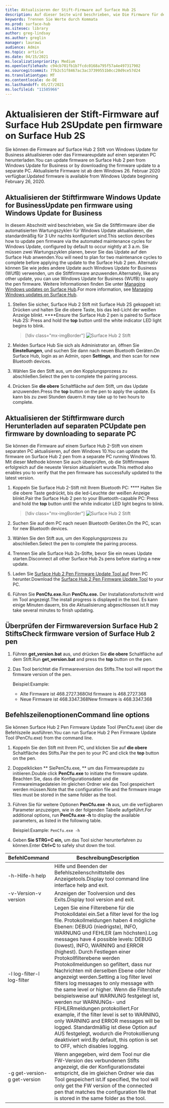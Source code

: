 ```yaml
---
title: Aktualisieren der Stift-Firmware auf Surface Hub 2S
description: Auf dieser Seite wird beschrieben, wie Die Firmware für den Surface Hub 2-Stift aktualisiert wird.
keywords: Trennen Sie Werte durch Kommata
ms.prod: surface-hub
ms.sitesec: library
author: greg-lindsay
ms.author: greglin
manager: laurawi
audience: Admin
ms.topic: article
ms.date: 04/15/2021
ms.localizationpriority: Medium
ms.openlocfilehash: c94cb701fb1b7fcdc0168a795f57a4e497317902
ms.sourcegitcommit: 77b2c51f8467ac3ac37399551b0cc20d9ce57d24
ms.translationtype: MT
ms.contentlocale: de-DE
ms.lasthandoff: 05/27/2021
ms.locfileid: "11585966"
---
```

# <a name="update-pen-firmware-on-surface-hub-2s"></a><span data-ttu-id="eeef2-104">Aktualisieren der Stift-Firmware auf Surface Hub 2S</span><span class="sxs-lookup"><span data-stu-id="eeef2-104">Update pen firmware on Surface Hub 2S</span></span>

<span data-ttu-id="eeef2-105">Sie können die Firmware auf Surface Hub 2 Stift von Windows Update for Business aktualisieren oder das Firmwareupdate auf einen separaten PC herunterladen.</span><span class="sxs-lookup"><span data-stu-id="eeef2-105">You can update firmware on Surface Hub 2 pen from Windows Update for Business or by downloading the firmware update to a separate PC.</span></span> <span data-ttu-id="eeef2-106">Aktualisierte Firmware ist ab dem Windows 26. Februar 2020 verfügbar.</span><span class="sxs-lookup"><span data-stu-id="eeef2-106">Updated firmware is available from Windows Update beginning February 26, 2020.</span></span> 

## <a name="update-pen-firmware-using-windows-update-for-business"></a><span data-ttu-id="eeef2-107">Aktualisieren der Stiftfirmware Windows Update for Business</span><span class="sxs-lookup"><span data-stu-id="eeef2-107">Update pen firmware using Windows Update for Business</span></span>

<span data-ttu-id="eeef2-108">In diesem Abschnitt wird beschrieben, wie Sie die Stiftfirmware über die automatisierten Wartungszyklen für Windows Update aktualisieren, die standardmäßig für 3 Uhr nachts konfiguriert sind.</span><span class="sxs-lookup"><span data-stu-id="eeef2-108">This section describes how to update pen firmware via the automated maintenance cycles for Windows Update, configured by default to occur nightly at 3 a.m.</span></span> <span data-ttu-id="eeef2-109">Sie müssen zwei Wartungszyklen planen, bevor Sie das Update auf den Surface Hub anwenden.</span><span class="sxs-lookup"><span data-stu-id="eeef2-109">You will need to plan for two maintenance cycles to complete before applying the update to the Surface Hub 2 pen.</span></span> <span data-ttu-id="eeef2-110">Alternativ können Sie wie jedes andere Update auch Windows Update for Business (WUfB) verwenden, um die Stiftfirmware anzuwenden.</span><span class="sxs-lookup"><span data-stu-id="eeef2-110">Alternately, like any other update, you can use Windows Update for Business (WUfB) to apply the pen firmware.</span></span> <span data-ttu-id="eeef2-111">Weitere Informationen finden Sie unter [Managing Windows updates on Surface Hub](manage-windows-updates-for-surface-hub.md).</span><span class="sxs-lookup"><span data-stu-id="eeef2-111">For more information, see [Managing Windows updates on Surface Hub](manage-windows-updates-for-surface-hub.md).</span></span>

1. <span data-ttu-id="eeef2-112">Stellen Sie sicher, Surface Hub 2 Stift mit Surface Hub 2S gekoppelt ist: Drücken und halten Sie die obere Taste, bis das led-Licht der weißen Anzeige blinkt. \*\*\*\*</span><span class="sxs-lookup"><span data-stu-id="eeef2-112">Ensure the Surface Hub 2 pen is paired to Surface Hub 2S: Press and hold the **top** button until the white indicator LED light begins to blink.</span></span>

    > [!div class="mx-imgBorder"]
    > ![Surface Hub 2 Stift](images/sh2-pen-1.png)

2. <span data-ttu-id="eeef2-114">Melden Surface Hub Sie sich als Administrator an, öffnen Sie **Einstellungen**, und suchen Sie dann nach neuen Bluetooth Geräten.</span><span class="sxs-lookup"><span data-stu-id="eeef2-114">On Surface Hub, login as an Admin, open **Settings**, and then scan for new Bluetooth devices.</span></span>

3. <span data-ttu-id="eeef2-115">Wählen Sie den Stift aus, um den Kopplungsprozess zu abschließen.</span><span class="sxs-lookup"><span data-stu-id="eeef2-115">Select the pen to complete the pairing process.</span></span>

4. <span data-ttu-id="eeef2-116">Drücken Sie **die obere** Schaltfläche auf dem Stift, um das Update anzuwenden.</span><span class="sxs-lookup"><span data-stu-id="eeef2-116">Press the **top** button on the pen to apply the update.</span></span> <span data-ttu-id="eeef2-117">Es kann bis zu zwei Stunden dauern.</span><span class="sxs-lookup"><span data-stu-id="eeef2-117">It may take up to two hours to complete.</span></span>

## <a name="update-pen-firmware-by-downloading-to-separate-pc"></a><span data-ttu-id="eeef2-118">Aktualisieren der Stiftfirmware durch Herunterladen auf separaten PC</span><span class="sxs-lookup"><span data-stu-id="eeef2-118">Update pen firmware by downloading to separate PC</span></span>

<span data-ttu-id="eeef2-119">Sie können die Firmware auf einem Surface Hub 2-Stift von einem separaten PC aktualisieren, auf dem Windows 10.</span><span class="sxs-lookup"><span data-stu-id="eeef2-119">You can update the firmware on Surface Hub 2 pen from a separate PC running Windows 10.</span></span> <span data-ttu-id="eeef2-120">Mit dieser Methode können Sie auch überprüfen, ob die Stiftfirmware erfolgreich auf die neueste Version aktualisiert wurde.</span><span class="sxs-lookup"><span data-stu-id="eeef2-120">This method also enables you to verify that the pen firmware has successfully updated to the latest version.</span></span>

1. <span data-ttu-id="eeef2-121">Koppeln Sie Surface Hub 2-Stift mit Ihrem Bluetooth PC: \*\*\*\* Halten Sie die obere Taste gedrückt, bis die led-Leuchte der weißen Anzeige blinkt.</span><span class="sxs-lookup"><span data-stu-id="eeef2-121">Pair the Surface Hub 2 pen to your Bluetooth-capable PC: Press and hold the **top** button until the white indicator LED light begins to blink.</span></span>

    > [!div class="mx-imgBorder"]
    > ![Surface Hub 2 Stift](images/sh2-pen-1.png)

2. <span data-ttu-id="eeef2-123">Suchen Sie auf dem PC nach neuen Bluetooth Geräten.</span><span class="sxs-lookup"><span data-stu-id="eeef2-123">On the PC, scan for new Bluetooth devices.</span></span>

3. <span data-ttu-id="eeef2-124">Wählen Sie den Stift aus, um den Kopplungsprozess zu abschließen.</span><span class="sxs-lookup"><span data-stu-id="eeef2-124">Select the pen to complete the pairing process.</span></span>

4. <span data-ttu-id="eeef2-125">Trennen Sie alle Surface Hub 2s-Stifte, bevor Sie ein neues Update starten.</span><span class="sxs-lookup"><span data-stu-id="eeef2-125">Disconnect all other Surface Hub 2s pens before starting a new update.</span></span>

5. <span data-ttu-id="eeef2-126">Laden Sie [Surface Hub 2 Pen Firmware Update Tool auf](https://download.microsoft.com/download/8/3/F/83FD5089-D14E-42E3-AF7C-6FC36F80D347/Pen_Firmware_Tool.zip) Ihren PC herunter.</span><span class="sxs-lookup"><span data-stu-id="eeef2-126">Download the [Surface Hub 2 Pen Firmware Update Tool](https://download.microsoft.com/download/8/3/F/83FD5089-D14E-42E3-AF7C-6FC36F80D347/Pen_Firmware_Tool.zip) to your PC.</span></span>

6. <span data-ttu-id="eeef2-127">Führen Sie **PenCfu.exe.**</span><span class="sxs-lookup"><span data-stu-id="eeef2-127">Run **PenCfu.exe.**</span></span> <span data-ttu-id="eeef2-128">Der Installationsfortschritt wird im Tool angezeigt.</span><span class="sxs-lookup"><span data-stu-id="eeef2-128">The install progress is displayed in the tool.</span></span> <span data-ttu-id="eeef2-129">Es kann einige Minuten dauern, bis die Aktualisierung abgeschlossen ist.</span><span class="sxs-lookup"><span data-stu-id="eeef2-129">It may take several minutes to finish updating.</span></span> 


## <a name="check-firmware-version-of-surface-hub-2-pen"></a><span data-ttu-id="eeef2-130">Überprüfen der Firmwareversion Surface Hub 2 Stifts</span><span class="sxs-lookup"><span data-stu-id="eeef2-130">Check firmware version of Surface Hub 2 pen</span></span>

1. <span data-ttu-id="eeef2-131">Führen **get_version.bat** aus, und drücken Sie **die obere** Schaltfläche auf dem Stift.</span><span class="sxs-lookup"><span data-stu-id="eeef2-131">Run **get_version.bat** and press the **top** button on the pen.</span></span>

2. <span data-ttu-id="eeef2-132">Das Tool berichtet die Firmwareversion des Stifts.</span><span class="sxs-lookup"><span data-stu-id="eeef2-132">The tool will report the firmware version of the pen.</span></span> 

   <span data-ttu-id="eeef2-133">Beispiel:</span><span class="sxs-lookup"><span data-stu-id="eeef2-133">Example:</span></span>
    - <span data-ttu-id="eeef2-134">Alte Firmware ist 468.2727.368</span><span class="sxs-lookup"><span data-stu-id="eeef2-134">Old firmware is 468.2727.368</span></span>
    - <span data-ttu-id="eeef2-135">Neue Firmware ist 468.3347.368</span><span class="sxs-lookup"><span data-stu-id="eeef2-135">New firmware is 468.3347.368</span></span>

## <a name="command-line-options"></a><span data-ttu-id="eeef2-136">Befehlszeilenoptionen</span><span class="sxs-lookup"><span data-stu-id="eeef2-136">Command line options</span></span>

<span data-ttu-id="eeef2-137">Sie können Surface Hub 2 Pen Firmware Update Tool (PenCfu.exe) über die Befehlszeile ausführen.</span><span class="sxs-lookup"><span data-stu-id="eeef2-137">You can run Surface Hub 2 Pen Firmware Update Tool (PenCfu.exe) from the command line.</span></span>

1. <span data-ttu-id="eeef2-138">Koppeln Sie den Stift mit Ihrem PC, und klicken Sie auf **die obere** Schaltfläche des Stifts.</span><span class="sxs-lookup"><span data-stu-id="eeef2-138">Pair the pen to your PC and click the **top** button on the pen.</span></span>

2. <span data-ttu-id="eeef2-139">Doppelklicken \*\* SiePenCfu.exe, \*\* um das Firmwareupdate zu initiieren.</span><span class="sxs-lookup"><span data-stu-id="eeef2-139">Double click **PenCfu.exe** to initiate the firmware update.</span></span> <span data-ttu-id="eeef2-140">Beachten Sie, dass die Konfigurationsdatei und die Firmwareimagedateien im gleichen Ordner wie das Tool gespeichert werden müssen.</span><span class="sxs-lookup"><span data-stu-id="eeef2-140">Note that the configuration file and the firmware image files must be stored in the same folder as the tool.</span></span>

3. <span data-ttu-id="eeef2-141">Führen Sie für weitere Optionen **PenCfu.exe -h** aus, um die verfügbaren Parameter anzuzeigen, wie in der folgenden Tabelle aufgeführt.</span><span class="sxs-lookup"><span data-stu-id="eeef2-141">For additional options, run **PenCfu.exe -h** to display the available parameters, as listed in the following table.</span></span>  

   <span data-ttu-id="eeef2-142">Beispiel:</span><span class="sxs-lookup"><span data-stu-id="eeef2-142">Example:</span></span> `PenCfu.exe -h`

4. <span data-ttu-id="eeef2-143">Geben **Sie STRG+C ein,** um das Tool sicher herunterfahren zu können.</span><span class="sxs-lookup"><span data-stu-id="eeef2-143">Enter **Ctrl+C** to safely shut down the tool.</span></span>


| <span data-ttu-id="eeef2-144">Befehl</span><span class="sxs-lookup"><span data-stu-id="eeef2-144">Command</span></span> | <span data-ttu-id="eeef2-145">Beschreibung</span><span class="sxs-lookup"><span data-stu-id="eeef2-145">Description</span></span> |
| -------------- |---------------------------- |
| <span data-ttu-id="eeef2-146">-h-Hilfe</span><span class="sxs-lookup"><span data-stu-id="eeef2-146">-h help</span></span>        | <span data-ttu-id="eeef2-147">Hilfe und Beenden der Befehlszeilenschnittstelle des Anzeigetools.</span><span class="sxs-lookup"><span data-stu-id="eeef2-147">Display tool command line interface help and exit.</span></span> |
| <span data-ttu-id="eeef2-148">-v-Version</span><span class="sxs-lookup"><span data-stu-id="eeef2-148">-v version</span></span>     | <span data-ttu-id="eeef2-149">Anzeigen der Toolversion und des Exits.</span><span class="sxs-lookup"><span data-stu-id="eeef2-149">Display tool version and exit.</span></span> |
| <span data-ttu-id="eeef2-150">-l log-filter</span><span class="sxs-lookup"><span data-stu-id="eeef2-150">-l log-filter</span></span>  | <span data-ttu-id="eeef2-151">Legen Sie eine Filterebene für die Protokolldatei ein.</span><span class="sxs-lookup"><span data-stu-id="eeef2-151">Set a filter level for the log file.</span></span> <span data-ttu-id="eeef2-152">Protokollmeldungen haben 4 mögliche Ebenen: DEBUG (niedrigste), INFO, WARNUNG und FEHLER (am höchsten).</span><span class="sxs-lookup"><span data-stu-id="eeef2-152">Log messages have 4 possible levels: DEBUG (lowest), INFO, WARNING and ERROR (highest).</span></span> <span data-ttu-id="eeef2-153">Durch Festlegen einer Protokollfilterebene werden Protokollmeldungen so gefiltert, dass nur Nachrichten mit derselben Ebene oder höher angezeigt werden.</span><span class="sxs-lookup"><span data-stu-id="eeef2-153">Setting a log filter level filters log messages to only message with the same level or higher.</span></span> <span data-ttu-id="eeef2-154">Wenn die Filterstufe beispielsweise auf WARNUNG festgelegt ist, werden nur WARNUNGs- und FEHLERmeldungen protokolliert.</span><span class="sxs-lookup"><span data-stu-id="eeef2-154">For example, if the filter level is set to WARNING, only WARNING and ERROR messages will be logged.</span></span> <span data-ttu-id="eeef2-155">Standardmäßig ist diese Option auf AUS festgelegt, wodurch die Protokollierung deaktiviert wird.</span><span class="sxs-lookup"><span data-stu-id="eeef2-155">By default, this option is set to OFF, which disables logging.</span></span> |
| <span data-ttu-id="eeef2-156">-g get-version</span><span class="sxs-lookup"><span data-stu-id="eeef2-156">-g get-version</span></span> | <span data-ttu-id="eeef2-157">Wenn angegeben, wird dem Tool nur die FW-Version des verbundenen Stifts angezeigt, die der Konfigurationsdatei entspricht, die im gleichen Ordner wie das Tool gespeichert ist.</span><span class="sxs-lookup"><span data-stu-id="eeef2-157">If specified, the tool will only get the FW version of the connected pen that matches the configuration file that is stored in the same folder as the tool.</span></span>  |

